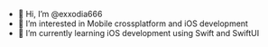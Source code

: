 - 👋 Hi, I’m @exxodia666
- 👀 I’m interested in Mobile crossplatform and iOS development
- 🌱 I’m currently learning iOS development using Swift and SwiftUI


<!---
exxodia666/exxodia666 is a ✨ special ✨ repository because its `README.md` (this file) appears on your GitHub profile.
You can click the Preview link to take a look at your changes.
--->
